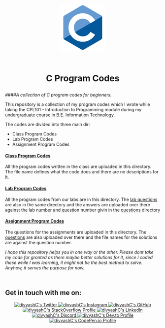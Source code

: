 <p align="center">
 <a href="https://www.cprogramming.com/" target="_blank"> <img
            src="https://raw.githubusercontent.com/devicons/devicon/master/icons/c/c-original.svg" alt="C" width="150"
            height="150" /> </a>
</p>

<br/>
            
# <p align='center'>C Program Codes </p>

####_A collection of C program codes for beginners._

This repository is a collection of my program codes which I wrote while taking the CPL101 - Introduction to Programming module during my undergraduate course in B.E. Information Technology.

The codes are divided into three main dir:

<ul>
	<li>Class Program Codes</li>
	<li>Lab Program Codes</li>
	<li>Assignment Program Codes</li>
</ul>

#### [Class Program Codes](https://github.com/divyashC/c-program-codes/tree/main/Class_Program_Codes)

All the program codes written in the class are uploaded in this directory. The file name defines what the code does and there are no descriptions for it.

#### [Lab Program Codes](https://github.com/divyashC/c-program-codes/tree/main/Lab_Program_Codes)

All the program codes from our labs are in this directory. The [lab questions](https://github.com/divyashC/c-program-codes/tree/main/Lab_Program_Codes/Lab_Questions) are also in the same directory and the answers are uploaded over there against the lab number and question number givin in the [questions](https://github.com/divyashC/c-program-codes/tree/main/Lab_Program_Codes/Lab_Questions) directory

#### [Assignment Program Codes](https://github.com/divyashC/c-program-codes/tree/main/Assignment)

The questions for the assignments are uploaded in this directory. The [questions](https://github.com/divyashC/c-program-codes/blob/main/Assignment/AS2020%20Assignment%20Questions%20CPL101.pdf) are also uploaded over there and the file names for the solutions are against the question number.

_I hope this repository helps you in one way or the other. Please dont take my code for granted as there maybe better solutions for it, since I coded these while I was learning, it might not be the best method to solve. Anyhow, it serves the purpose for now._

<br/>

## Get in touch with me on:

<p align="center">
 <a href="https://twitter.com/dork_v2" target="_blank">
  <img src="https://github.com/divyashC/devicon/blob/master/icons/twitter/twitter-original.svg" alt="divyashC's Twitter" width="40" height="40"/>     
 </a>
 <a href="https://www.instagram.com/dork_v3.0/" target="_blank">
  <img src="https://raw.githubusercontent.com/rahuldkjain/github-profile-readme-generator/master/src/images/icons/Social/instagram.svg" alt="divyashC's Instagram" width="40" height="40" />    
 </a>
 <a href="https://github.com/divyashC/" target="_blank">
  <img src="https://github.com/divyashC/devicon/blob/master/icons/github/github-original.svg" alt="divyashC's GitHub"  width="40" height="40"/>    
 </a>
 <a href="https://stackoverflow.com/users/15124365" target="_blank">
  <img src="https://raw.githubusercontent.com/rahuldkjain/github-profile-readme-generator/master/src/images/icons/Social/stack-overflow.svg" alt="divyashC's StackOverflow Profile"  width="40" height="40"/>    
 </a>
 <a href="https://www.linkedin.com/in/divyash-c-b72a58127/" target="_blank">
  <img src="https://github.com/divyashC/devicon/blob/master/icons/linkedin/linkedin-original.svg" alt="divyashC's LinkedIn"  width="40" height="40"/>    
 </a>
 <a href="https://discord.com/users/Dork#0448" target="_blank">
  <img src="https://raw.githubusercontent.com/rahuldkjain/github-profile-readme-generator/master/src/images/icons/Social/discord.svg" alt="divyashC's Discord"  width="40" height="40"/>
 </a>
 <a href="https://dev.to/divyashc" target="_blank">
  <img src="https://raw.githubusercontent.com/rahuldkjain/github-profile-readme-generator/master/src/images/icons/Social/devto.svg" alt="divyashC's Dev.to Profile"  width="40" height="40"/>    
 </a>
 <a href="https://codepen.io/divyashc" target="_blank">
  <img src="https://raw.githubusercontent.com/rahuldkjain/github-profile-readme-generator/master/src/images/icons/Social/codepen.svg" alt="divyashC's CodePen.io Profile"  width="40" height="40"/>    
 </a>
<!--  <a href="mailto:divyashchhetri@gmail.com" target="_blank">
  <img src="https://img.shields.io/badge/email-3357C0?style=for-the-badge&logo=gmail&logoColor=white" alt="divyashC's email - divyashchhetri@gmail.com" />    
 </a> -->
</p>

<br/>
